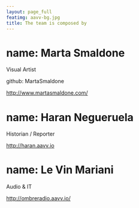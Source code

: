 ```yaml
---
layout: page_full
featimg: aavv-bg.jpg
title: The team is composed by
---
```





# name: Marta Smaldone
  Visual Artist
  
  github: MartaSmaldone
  
  http://www.martasmaldone.com/
  

# name: Haran Negueruela
  Historian / Reporter
  
  http://haran.aavv.io
 

# name: Le Vin Mariani
  Audio & IT
  
  http://ombreradio.aavv.io/
  
